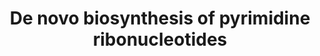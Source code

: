 ---
annotations:
- id: PW:0000862
  parent: classic metabolic pathway
  type: Pathway Ontology
  value: de novo pyrimidine biosynthetic pathway
authors:
- M.Braymer
- MaintBot
- Egonw
- Susan
- Eweitz
description: 'The ergosterol biosynthesis pathway is required for generation of a
  major constituent of the fungal plasma membrane, ergosterol (CITS: [Paltauf])(CITS:
  [8561481]). This pathway is fungal-specific; plasma membranes of other organisms
  are composed predominantly of other types of sterol. However, the pathway is not
  universally present in fungi; for example, Pneumocystis carinii plasma membranes
  lack ergosterol (CITS: [12531182]). In S. cerevisiae, some steps in the pathway
  are dispensible while others are essential for viability (CITS: [8277826]).    The
  ergosterol biosynthesis pathway has been the subject of intensive investigation
  as a target of antifungal drugs (CITS: [11815273]). The major target of azole antifungal
  drugs is lanosterol 14-alpha demethylase, a member of the cytochrome P450 family
  known as Erg11 protein in many fungal species. Squalene epoxidase (Erg1p in S. cerevisiae)
  is the specific target of allylamine drugs such as terbinafine (CITS: [14638499]).
  Mutations in the genes encoding these enzymes and others in the pathway, as well
  as alterations in the expression levels of the pathway constituents, can lead to
  antifungal drug resistance (CITS: [11815273]).  SOURCE: SGD pathways, http://pathway.yeastgenome.org/server.html'
last-edited: 2021-05-20
organisms:
- Saccharomyces cerevisiae
redirect_from:
- /index.php/Pathway:WP92
- /instance/WP92
- /instance/WP92_r117290
revision: r117290
schema-jsonld:
- '@context': https://schema.org/
  '@id': https://wikipathways.github.io/pathways/WP92.html
  '@type': Dataset
  creator:
    '@type': Organization
    name: WikiPathways
  description: 'The ergosterol biosynthesis pathway is required for generation of
    a major constituent of the fungal plasma membrane, ergosterol (CITS: [Paltauf])(CITS:
    [8561481]). This pathway is fungal-specific; plasma membranes of other organisms
    are composed predominantly of other types of sterol. However, the pathway is not
    universally present in fungi; for example, Pneumocystis carinii plasma membranes
    lack ergosterol (CITS: [12531182]). In S. cerevisiae, some steps in the pathway
    are dispensible while others are essential for viability (CITS: [8277826]).    The
    ergosterol biosynthesis pathway has been the subject of intensive investigation
    as a target of antifungal drugs (CITS: [11815273]). The major target of azole
    antifungal drugs is lanosterol 14-alpha demethylase, a member of the cytochrome
    P450 family known as Erg11 protein in many fungal species. Squalene epoxidase
    (Erg1p in S. cerevisiae) is the specific target of allylamine drugs such as terbinafine
    (CITS: [14638499]). Mutations in the genes encoding these enzymes and others in
    the pathway, as well as alterations in the expression levels of the pathway constituents,
    can lead to antifungal drug resistance (CITS: [11815273]).  SOURCE: SGD pathways,
    http://pathway.yeastgenome.org/server.html'
  keywords:
  - 2 ADP
  - 2 ATP
  - ADP
  - ATP
  - CDP
  - CO2
  - CTP
  - H+
  - H2O
  - HCO3-
  - L-aspartate
  - L-glutamate
  - L-glutamine
  - PRPP
  - UDP
  - UMP
  - URA1
  - URA10
  - URA2
  - URA3
  - URA4
  - URA5
  - URA6
  - URA7
  - URA8
  - UTP
  - YNK1
  - carbamoyl-L-aspartate
  - carbamoyl-phosphate
  - dihydroorotate
  - orotate
  - orotidine-5'-phosphate
  - phosphate
  - pyrophosphate
  license: CC0
  name: De novo biosynthesis of pyrimidine ribonucleotides
seo: CreativeWork
title: De novo biosynthesis of pyrimidine ribonucleotides
wpid: WP92
---